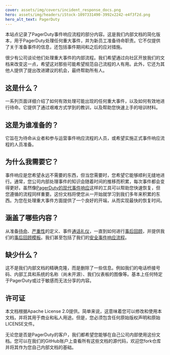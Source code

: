 ```yaml
---
cover: assets/img/covers/incident_response_docs.png
hero: assets/img/headers/iStock-1097331490-3992x2242-e4f3f2d.png
hero_alt_text: PagerDuty
---
```

本站点记录了PagerDuty事件响应流程的部分内容。这是我们内部文档的简化版本，用于PagerDuty处理任何重大事件，并为新员工准备待命职责。它不仅提供了关于准备事件的信息，还包括事件期间和之后的应对措施。

很少有公司谈论他们处理重大事件的内部流程。我们希望通过向社区开放我们的文档来改变这一点，希望这对那些可能希望规范自己流程的人有用。此外，它还为其他人提供了提出改进建议的机会，最终帮助所有人。

## 这是什么？

一系列页面详细介绍了如何有效处理可能出现的任何重大事件，以及如何有效地进行待命。它提供了通过艰难方式学到的教训，以及帮助您快速上手的培训材料。

## 这是为谁准备的？

它旨在为待命从业者和参与运营事件响应流程的人员，或希望实施正式事件响应流程的人员准备。

## 为什么我需要它？

事件响应是您希望永远不需要的东西，但当您需要时，您希望它能够顺利无缝地进行。通常，您公司内部处理事件的知识会随着时间的推移而积累，每次事件都会变得更好。虽然像[PagerDuty的现代事件响应](https://www.pagerduty.com/platform/modern-incident-response/)这样的工具可以帮助您快速恢复，但您遵循的流程同样重要。这份文档将使您从一开始就学习到我们多年来积累的东西。为您在处理重大事件方面提供了一个良好的开端，从而实现最快的恢复时间。

## 涵盖了哪些内容？

从准备[待命](oncall/being_oncall.md)、[严重性](before/severity_levels.md)的定义、事件[通话礼仪](before/call_etiquette.md)，一直到如何进行[事后回顾](after/post_mortem_process.md)，并提供我们的[事后回顾模板](after/post_mortem_template.md)。我们甚至包括了我们的[安全事件响应流程](during/security_incident_response.md)。

## 缺少什么？

这不是我们内部文档的精确克隆，而是删除了一些信息。例如我们的电话桥接号码、内部工具和系统的名称（尚未开源）、我们仪表板的图像等。基本上任何特定于PagerDuty或过于敏感而无法分享的内容。

## 许可证

本文档根据Apache License 2.0提供。简单来说，这意味着您可以修改和使用本文档，并将其用于商业和私人用途。但是，您必须包含任何原始版权声明和原始LICENSE文件。

无论您是否是PagerDuty的客户，我们都希望您能够在自己公司内部使用这份文档。您可以在我们的GitHub账户上查看所有这些文档的源代码，欢迎您fork仓库并将其作为您自己内部文档的基础。